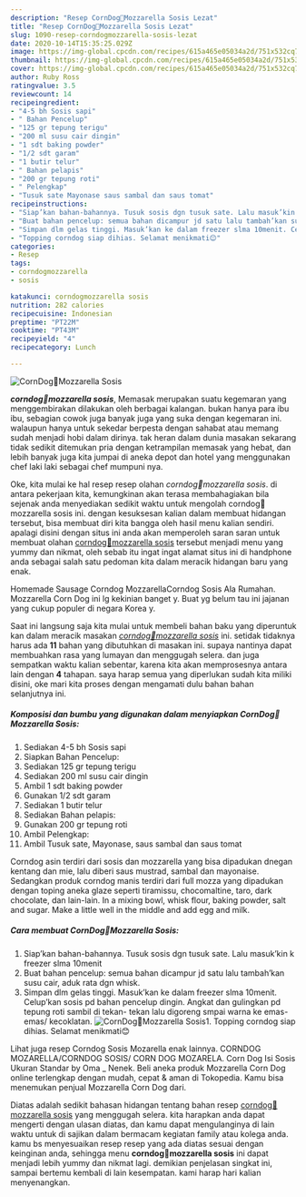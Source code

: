 ```yaml
---
description: "Resep CornDog🍡Mozzarella Sosis Lezat"
title: "Resep CornDog🍡Mozzarella Sosis Lezat"
slug: 1090-resep-corndogmozzarella-sosis-lezat
date: 2020-10-14T15:35:25.029Z
image: https://img-global.cpcdn.com/recipes/615a465e05034a2d/751x532cq70/corndog🍡mozzarella-sosis-foto-resep-utama.jpg
thumbnail: https://img-global.cpcdn.com/recipes/615a465e05034a2d/751x532cq70/corndog🍡mozzarella-sosis-foto-resep-utama.jpg
cover: https://img-global.cpcdn.com/recipes/615a465e05034a2d/751x532cq70/corndog🍡mozzarella-sosis-foto-resep-utama.jpg
author: Ruby Ross
ratingvalue: 3.5
reviewcount: 14
recipeingredient:
- "4-5 bh Sosis sapi"
- " Bahan Pencelup"
- "125 gr tepung terigu"
- "200 ml susu cair dingin"
- "1 sdt baking powder"
- "1/2 sdt garam"
- "1 butir telur"
- " Bahan pelapis"
- "200 gr tepung roti"
- " Pelengkap"
- "Tusuk sate Mayonase saus sambal dan saus tomat"
recipeinstructions:
- "Siap’kan bahan-bahannya. Tusuk sosis dgn tusuk sate. Lalu masuk’kin k freezer slma 10menit"
- "Buat bahan pencelup: semua bahan dicampur jd satu lalu tambah’kan susu cair, aduk rata dgn whisk."
- "Simpan dlm gelas tinggi. Masuk’kan ke dalam freezer slma 10menit. Celup’kan sosis pd bahan pencelup dingin. Angkat dan gulingkan pd tepung roti sambil di tekan- tekan lalu digoreng smpai warna ke emas-emas/ kecoklatan."
- "Topping corndog siap dihias. Selamat menikmati😊"
categories:
- Resep
tags:
- corndogmozzarella
- sosis

katakunci: corndogmozzarella sosis 
nutrition: 282 calories
recipecuisine: Indonesian
preptime: "PT22M"
cooktime: "PT43M"
recipeyield: "4"
recipecategory: Lunch

---
```



![CornDog🍡Mozzarella Sosis](https://img-global.cpcdn.com/recipes/615a465e05034a2d/751x532cq70/corndog🍡mozzarella-sosis-foto-resep-utama.jpg)

<b><i>corndog🍡mozzarella sosis</i></b>, Memasak merupakan suatu kegemaran yang menggembirakan dilakukan oleh berbagai kalangan. bukan hanya para ibu ibu, sebagian cowok juga banyak juga yang suka dengan kegemaran ini. walaupun hanya untuk sekedar berpesta dengan sahabat atau memang sudah menjadi hobi dalam dirinya. tak heran dalam dunia masakan sekarang tidak sedikit ditemukan pria dengan ketrampilan memasak yang hebat, dan lebih banyak juga kita jumpai di aneka depot dan hotel yang menggunakan chef laki laki sebagai chef mumpuni nya.

Oke, kita mulai ke hal resep resep olahan <i>corndog🍡mozzarella sosis</i>. di antara pekerjaan kita, kemungkinan akan terasa membahagiakan bila sejenak anda menyediakan sedikit waktu untuk mengolah corndog🍡mozzarella sosis ini. dengan kesuksesan kalian dalam membuat hidangan tersebut, bisa membuat diri kita bangga oleh hasil menu kalian sendiri. apalagi disini dengan situs ini anda akan memperoleh saran saran untuk membuat olahan <u>corndog🍡mozzarella sosis</u> tersebut menjadi menu yang yummy dan nikmat, oleh sebab itu ingat ingat alamat situs ini di handphone anda sebagai salah satu pedoman kita dalam meracik hidangan baru yang enak.

Homemade Sausage Corndog MozzarellaCorndog Sosis Ala Rumahan. Mozzarella Corn Dog ini lg kekinian banget y. Buat yg belum tau ini jajanan yang cukup populer di negara Korea y.


Saat ini langsung saja kita mulai untuk membeli bahan baku yang diperuntuk kan dalam meracik masakan <u><i>corndog🍡mozzarella sosis</i></u> ini. setidak tidaknya harus ada <b>11</b> bahan yang dibutuhkan di masakan ini. supaya nantinya dapat membuahkan rasa yang lumayan dan menggugah selera. dan juga sempatkan waktu kalian sebentar, karena kita akan memprosesnya antara lain dengan <b>4</b> tahapan. saya harap semua yang diperlukan sudah kita miliki disini, oke mari kita proses dengan mengamati dulu bahan bahan selanjutnya ini.

<!--inarticleads1-->

##### Komposisi dan bumbu yang digunakan dalam menyiapkan CornDog🍡Mozzarella Sosis:

1. Sediakan 4-5 bh Sosis sapi
1. Siapkan  Bahan Pencelup:
1. Sediakan 125 gr tepung terigu
1. Sediakan 200 ml susu cair dingin
1. Ambil 1 sdt baking powder
1. Gunakan 1/2 sdt garam
1. Sediakan 1 butir telur
1. Sediakan  Bahan pelapis:
1. Gunakan 200 gr tepung roti
1. Ambil  Pelengkap:
1. Ambil Tusuk sate, Mayonase, saus sambal dan saus tomat


Corndog asin terdiri dari sosis dan mozzarella yang bisa dipadukan dnegan kentang dan mie, lalu diberi saus mustrad, sambal dan mayonaise. Sedangkan produk corndog manis terdiri dari full mozza yang dipadukan dengan toping aneka glaze seperti tiramissu, chocomaltine, taro, dark chocolate, dan lain-lain. In a mixing bowl, whisk flour, baking powder, salt and sugar. Make a little well in the middle and add egg and milk. 

<!--inarticleads2-->

##### Cara membuat CornDog🍡Mozzarella Sosis:

1. Siap’kan bahan-bahannya. Tusuk sosis dgn tusuk sate. Lalu masuk’kin k freezer slma 10menit
1. Buat bahan pencelup: semua bahan dicampur jd satu lalu tambah’kan susu cair, aduk rata dgn whisk.
1. Simpan dlm gelas tinggi. Masuk’kan ke dalam freezer slma 10menit. Celup’kan sosis pd bahan pencelup dingin. Angkat dan gulingkan pd tepung roti sambil di tekan- tekan lalu digoreng smpai warna ke emas-emas/ kecoklatan.
<img src="//assets-global.cpcdn.com/assets/icons/button_play-2c75c40dde080a61004c1f40b05d8f140eaff45d7e9e6481dc71c63d2e7c4909.png" alt="CornDog🍡Mozzarella Sosis">1. Topping corndog siap dihias. Selamat menikmati😊


Lihat juga resep Corndog Sosis Mozarella enak lainnya. CORNDOG MOZARELLA/CORNDOG SOSIS/ CORN DOG MOZARELA. Corn Dog Isi Sosis Ukuran Standar by Oma _ Nenek. Beli aneka produk Mozzarella Corn Dog online terlengkap dengan mudah, cepat &amp; aman di Tokopedia. Kamu bisa menemukan penjual Mozzarella Corn Dog dari. 

Diatas adalah sedikit bahasan hidangan tentang bahan resep <u>corndog🍡mozzarella sosis</u> yang menggugah selera. kita harapkan anda dapat mengerti dengan ulasan diatas, dan kamu dapat mengulanginya di lain waktu untuk di sajikan dalam bermacam kegiatan family atau kolega anda. kamu bs menyesuaikan resep resep yang ada diatas sesuai dengan keinginan anda, sehingga menu <b>corndog🍡mozzarella sosis</b> ini dapat menjadi lebih yummy dan nikmat lagi. demikian penjelasan singkat ini, sampai bertemu kembali di lain kesempatan. kami harap hari kalian menyenangkan.
